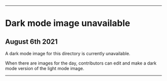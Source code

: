  
***
 
# Dark mode image unavailable
 
## August 6th 2021
 
A dark mode image for this directory is currently unavailable.
 
When there are images for the day, contributors can edit and make a dark mode version of the light mode image.
 
***
 
